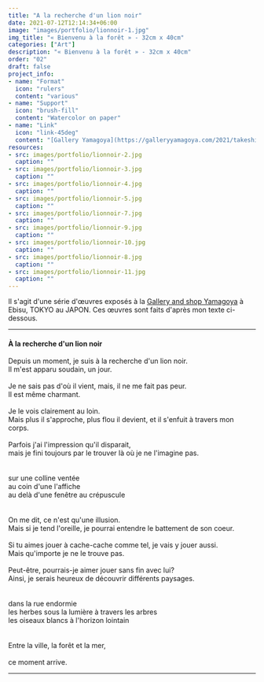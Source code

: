 ```yaml
---
title: "A la recherche d'un lion noir"
date: 2021-07-12T12:14:34+06:00
image: "images/portfolio/lionnoir-1.jpg"
img_title: "« Bienvenu à la forêt » - 32cm x 40cm"
categories: ["Art"]
description: "« Bienvenu à la forêt » - 32cm x 40cm"
order: "02"
draft: false
project_info:
- name: "Format"
  icon: "rulers"
  content: "various"
- name: "Support"
  icon: "brush-fill"
  content: "Watercolor on paper"
- name: "Link"
  icon: "link-45deg"
  content: "[Gallery Yamagoya](https://galleryyamagoya.com/2021/takeshi-jonoo-exhibition/)"
resources:
- src: images/portfolio/lionnoir-2.jpg
  caption: ""
- src: images/portfolio/lionnoir-3.jpg
  caption: ""
- src: images/portfolio/lionnoir-4.jpg
  caption: ""
- src: images/portfolio/lionnoir-5.jpg
  caption: ""
- src: images/portfolio/lionnoir-7.jpg
  caption: ""
- src: images/portfolio/lionnoir-9.jpg
  caption: ""
- src: images/portfolio/lionnoir-10.jpg
  caption: ""
- src: images/portfolio/lionnoir-8.jpg
  caption: ""
- src: images/portfolio/lionnoir-11.jpg
  caption: ""
---
```


Il s'agit d'une série d'œuvres exposés à la [Gallery and shop Yamagoya](https://galleryyamagoya.com) à Ebisu, TOKYO au JAPON. Ces œuvres sont faits d'après mon texte ci-dessous.

---

#### À la recherche d'un lion noir

Depuis un moment, je suis à la recherche d'un lion noir.<br>
Il m'est apparu soudain, un jour.<br>
<br>
Je ne sais pas d'où il vient, mais, il ne me fait pas peur.<br>
Il est même charmant.<br>
<br>
Je le vois clairement au loin.<br>
Mais plus il s'approche, plus flou il devient, et il s'enfuit à travers mon corps.<br>
<br>
Parfois j'ai l'impression qu'il disparait,<br>
mais je fini toujours par le trouver là où je ne l'imagine pas.<br>
<br>
<br>
  sur une colline ventée<br>
  au coin d'une l'affiche<br>
  au delà d'une fenêtre au crépuscule<br>
<br>
<br>
On me dit, ce n'est qu'une illusion.<br>
Mais si je tend l'oreille, je pourrai entendre le battement de son coeur.<br>
<br>
Si tu aimes jouer à cache-cache comme tel, je vais y jouer aussi.<br>
Mais qu'importe je ne le trouve pas.<br>
<br>
Peut-être, pourrais-je aimer jouer sans fin avec lui?<br>
Ainsi, je serais heureux de découvrir différents paysages.<br>
<br>
<br>
  dans la rue endormie<br>
  les herbes sous la lumière à travers les arbres<br>
  les oiseaux blancs à l'horizon lointain<br>
<br>
<br>
Entre la ville, la forêt et la mer,<br>
<br>
ce moment arrive.<br>

---
